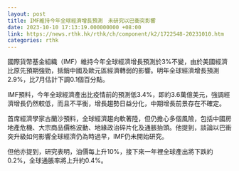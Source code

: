 ```yaml
---
layout: post
title: IMF維持今年全球經濟增長預測　未研究以巴衝突影響
date: 2023-10-10 17:13:19.000000000 +08:00
link: https://news.rthk.hk/rthk/ch/component/k2/1722548-20231010.htm
categories: rthk
---
```


國際貨幣基金組織（IMF）維持今年全球經濟增長預測於3%不變，由於美國經濟比原先預期強勁，抵銷中國及歐元區經濟轉弱的影響。明年全球經濟增長預測2.9%，比7月估計下調0.1個百分點。

IMF預料，今年全球經濟產出比疫情前的預測低3.4%，即約3.6萬億美元，強調經濟增長仍然較低，而且不平衡，增長趨勢日益分化，中期增長前景存在不確定。

首席經濟學家古蘭沙預料，全球經濟趨向軟著陸，但仍擔心多個風險，包括中國房地產危機、大宗商品價格波動、地緣政治碎片化及通脹抬頭。他提到，談論以巴衝突升級如何影響全球經濟仍為時過早，IMF仍未開始研究。

但他亦提到，研究表明，油價每上升10%，接下來一年裡全球產出將下跌約0.2%，全球通脹率將上升約0.4%。
